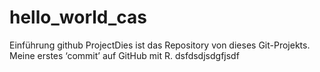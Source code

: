 # hello_world_cas
Einführung github
ProjectDies ist das Repository von
dieses Git-Projekts.
Meine erstes ‘commit’ auf GitHub
mit R.
dsfdsdjsdgfjsdf